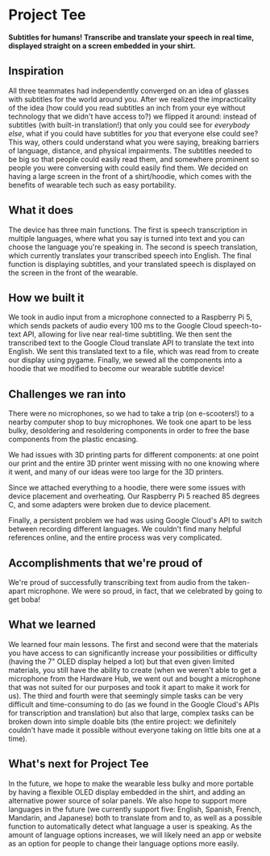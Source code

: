 # Project Tee

**Subtitles for humans! Transcribe and translate your speech in real time, displayed straight on a screen embedded in your shirt.**

## Inspiration

All three teammates had independently converged on an idea of glasses with subtitles for the world around you. After we realized the impracticality of the idea (how could you read subtitles an inch from your eye without technology that we didn't have access to?) we flipped it around: instead of subtitles (with built-in translation!) that only you could see for _everybody else_, what if you could have subtitles for _you_ that everyone else could see? This way, others could understand what you were saying, breaking barriers of language, distance, and physical impairments.  The subtitles needed to be big so that people could easily read them, and somewhere prominent so people you were conversing with could easily find them. We decided on having a large screen in the front of a shirt/hoodie, which comes with the benefits of wearable tech such as easy portability.

## What it does
The device has three main functions. The first is speech transcription in multiple languages, where what you say is turned into text and you can choose the language you're speaking in. The second is speech translation, which currently translates your transcribed speech into English. The final function is displaying subtitles, and your translated speech is displayed on the screen in the front of the wearable.

## How we built it
We took in audio input from a microphone connected to a Raspberry Pi 5, which sends packets of audio every 100 ms to the Google Cloud speech-to-text API, allowing for live near real-time subtitling. We then sent the transcribed text to the Google Cloud translate API to translate the text into English. We sent this translated text to a file, which was read from to create our display using pygame. Finally, we sewed all the components into a hoodie that we modified to become our wearable subtitle device!

## Challenges we ran into
There were no microphones, so we had to take a trip (on e-scooters!) to a nearby computer shop to buy microphones. We took one apart to be less bulky, desoldering and resoldering components in order to free the base components from the plastic encasing.

We had issues with 3D printing parts for different components: at one point our print and the entire 3D printer went missing with no one knowing where it went, and many of our ideas were too large for the 3D printers.

Since we attached everything to a hoodie, there were some issues with device placement and overheating. Our Raspberry Pi 5 reached 85 degrees C, and some adapters were broken due to device placement.

Finally, a persistent problem we had was using Google Cloud's API to switch between recording different languages. We couldn't find many helpful references online, and the entire process was very complicated.

## Accomplishments that we're proud of
We're proud of successfully transcribing text from audio from the taken-apart microphone. We were so proud, in fact, that we celebrated by going to get boba!

## What we learned
We learned four main lessons. The first and second were that the materials you have access to can significantly increase your possibilities or difficulty (having the 7" OLED display helped a lot) but that even given limited materials, you still have the ability to create (when we weren't able to get a microphone from the Hardware Hub, we went out and bought a microphone that was not suited for our purposes and took it apart to make it work for us). The third and fourth were that seemingly simple tasks can be very difficult and time-consuming to do (as we found in the Google Cloud's APIs for transcription and translation) but also that large, complex tasks can be broken down into simple doable bits (the entire project: we definitely couldn't have made it possible without everyone taking on little bits one at a time).

## What's next for Project Tee
In the future, we hope to make the wearable less bulky and more portable by having a flexible OLED display embedded in the shirt, and adding an alternative power source of solar panels. We also hope to support more languages in the future (we currently support five: English, Spanish, French, Mandarin, and Japanese) both to translate from and to, as well as a possible function to automatically detect what language a user is speaking. As the amount of language options increases, we will likely need an app or website as an option for people to change their language options more easily.

